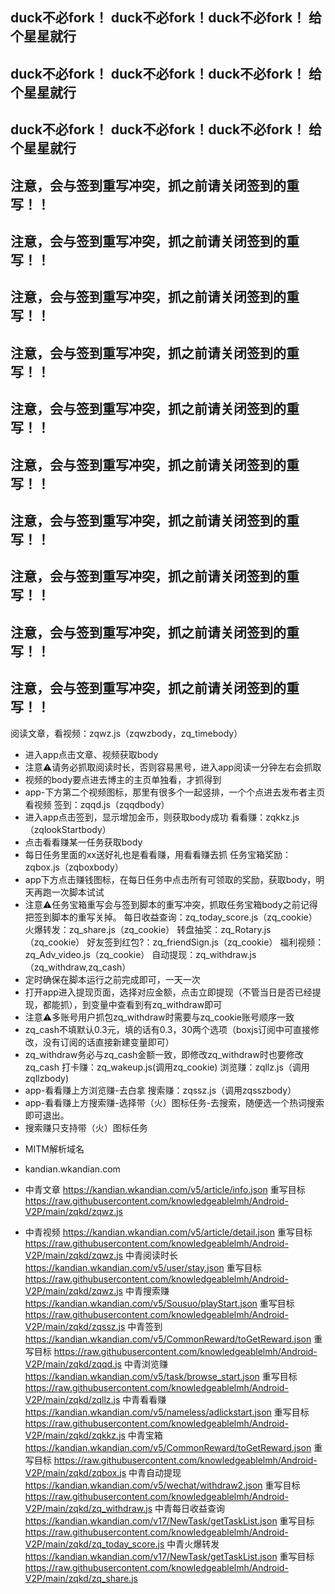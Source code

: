 ## duck不必fork！ duck不必fork！duck不必fork！ 给个星星就行
## duck不必fork！ duck不必fork！duck不必fork！ 给个星星就行
## duck不必fork！ duck不必fork！duck不必fork！ 给个星星就行

## 注意，会与签到重写冲突，抓之前请关闭签到的重写！！
## 注意，会与签到重写冲突，抓之前请关闭签到的重写！！
## 注意，会与签到重写冲突，抓之前请关闭签到的重写！！
## 注意，会与签到重写冲突，抓之前请关闭签到的重写！！
## 注意，会与签到重写冲突，抓之前请关闭签到的重写！！
## 注意，会与签到重写冲突，抓之前请关闭签到的重写！！
## 注意，会与签到重写冲突，抓之前请关闭签到的重写！！
## 注意，会与签到重写冲突，抓之前请关闭签到的重写！！
## 注意，会与签到重写冲突，抓之前请关闭签到的重写！！
## 注意，会与签到重写冲突，抓之前请关闭签到的重写！！

阅读文章，看视频：zqwz.js（zqwzbody，zq_timebody）
- 进入app点击文章、视频获取body
- 注意⚠️请务必抓取阅读时长，否则容易黑号，进入app阅读一分钟左右会抓取
- 视频的body要点进去博主的主页单独看，才抓得到
- app-下方第二个视频图标，那里有很多个一起竖排，一个个点进去发布者主页看视频
签到：zqqd.js（zqqdbody）
- 进入app点击签到，显示增加金币，则获取body成功
看看赚：zqkkz.js（zqlookStartbody）
- 点击看看赚某一任务获取body
- 每日任务里面的xx送好礼也是看看赚，用看看赚去抓
任务宝箱奖励：zqbox.js（zqboxbody）
- app下方点击赚钱图标，在每日任务中点击所有可领取的奖励，获取body，明天再跑一次脚本试试
- 注意⚠️任务宝箱重写会与签到脚本的重写冲突，抓取任务宝箱body之前记得把签到脚本的重写关掉。
每日收益查询：zq_today_score.js（zq_cookie）
火爆转发：zq_share.js（zq_cookie）
转盘抽奖：zq_Rotary.js（zq_cookie）
好友签到红包?：zq_friendSign.js（zq_cookie）
福利视频：zq_Adv_video.js（zq_cookie）
自动提现：zq_withdraw.js（zq_withdraw,zq_cash）
- 定时确保在脚本运行之前完成即可，一天一次
- 打开app进入提现页面，选择对应金额，点击立即提现（不管当日是否已经提现，都能抓），到变量中查看到有zq_withdraw即可
- 注意⚠️多账号用户抓包zq_withdraw时需要与zq_cookie账号顺序一致
- zq_cash不填默认0.3元，填的话有0.3，30两个选项（boxjs订阅中可直接修改，没有订阅的话直接新建变量即可）
- zq_withdraw务必与zq_cash金额一致，即修改zq_withdraw时也要修改zq_cash
打卡赚：zq_wakeup.js(调用zq_cookie)
浏览赚：zqllz.js（调用zqllzbody)
- app-看看赚上方浏览赚-去白拿
搜索赚：zqssz.js（调用zqsszbody）
- app-看看赚上方搜索赚-选择带（火）图标任务-去搜索，随便选一个热词搜索即可退出。
- 搜索赚只支持带（火）图标任务


* MITM解析域名
* kandian.wkandian.com

* 中青文章
https://kandian.wkandian.com/v5/article/info.json 重写目标 https://raw.githubusercontent.com/knowledgeablelmh/Android-V2P/main/zqkd/zqwz.js

* 中青视频
https://kandian.wkandian.com/v5/article/detail.json 重写目标 https://raw.githubusercontent.com/knowledgeablelmh/Android-V2P/main/zqkd/zqwz.js
中青阅读时长
https://kandian.wkandian.com/v5/user/stay.json 重写目标 https://raw.githubusercontent.com/knowledgeablelmh/Android-V2P/main/zqkd/zqwz.js
中青搜索赚
https://kandian.wkandian.com/v5/Sousuo/playStart.json 重写目标 https://raw.githubusercontent.com/knowledgeablelmh/Android-V2P/main/zqkd/zqssz.js
中青签到
https://kandian.wkandian.com/v5/CommonReward/toGetReward.json 重写目标 https://raw.githubusercontent.com/knowledgeablelmh/Android-V2P/main/zqkd/zqqd.js
中青浏览赚
https://kandian.wkandian.com/v5/task/browse_start.json 重写目标 https://raw.githubusercontent.com/knowledgeablelmh/Android-V2P/main/zqkd/zqllz.js
中青看看赚
https://kandian.wkandian.com/v5/nameless/adlickstart.json 重写目标 https://raw.githubusercontent.com/knowledgeablelmh/Android-V2P/main/zqkd/zqkkz.js
中青宝箱
https://kandian.wkandian.com/v5/CommonReward/toGetReward.json 重写目标 https://raw.githubusercontent.com/knowledgeablelmh/Android-V2P/main/zqkd/zqbox.js
中青自动提现
https://kandian.wkandian.com/v5/wechat/withdraw2.json 重写目标 https://raw.githubusercontent.com/knowledgeablelmh/Android-V2P/main/zqkd/zq_withdraw.js
中青每日收益查询
https://kandian.wkandian.com/v17/NewTask/getTaskList.json 重写目标 https://raw.githubusercontent.com/knowledgeablelmh/Android-V2P/main/zqkd/zq_today_score.js
中青火爆转发
https://kandian.wkandian.com/v17/NewTask/getTaskList.json 重写目标 https://raw.githubusercontent.com/knowledgeablelmh/Android-V2P/main/zqkd/zq_share.js
